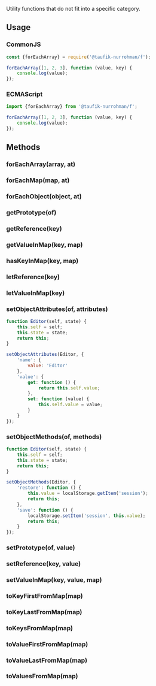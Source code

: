 Utility functions that do not fit into a specific category.

Usage
-----

### CommonJS

~~~ js
const {forEachArray} = require('@taufik-nurrohman/f');

forEachArray([1, 2, 3], function (value, key) {
    console.log(value);
});
~~~

### ECMAScript

~~~ js
import {forEachArray} from '@taufik-nurrohman/f';

forEachArray([1, 2, 3], function (value, key) {
    console.log(value);
});
~~~

Methods
-------

### forEachArray(array, at)

### forEachMap(map, at)

### forEachObject(object, at)

### getPrototype(of)

### getReference(key)

### getValueInMap(key, map)

### hasKeyInMap(key, map)

### letReference(key)

### letValueInMap(key)

### setObjectAttributes(of, attributes)

~~~ js
function Editor(self, state) {
    this.self = self;
    this.state = state;
    return this;
}

setObjectAttributes(Editor, {
    'name': {
        value: 'Editor'
    },
    'value': {
        get: function () {
            return this.self.value;
        },
        set: function (value) {
            this.self.value = value;
        }
    }
});
~~~

### setObjectMethods(of, methods)

~~~ js
function Editor(self, state) {
    this.self = self;
    this.state = state;
    return this;
}

setObjectMethods(Editor, {
    'restore': function () {
        this.value = localStorage.getItem('session');
        return this;
    },
    'save': function () {
        localStorage.setItem('session', this.value);
        return this;
    }
});
~~~

### setPrototype(of, value)

### setReference(key, value)

### setValueInMap(key, value, map)

### toKeyFirstFromMap(map)

### toKeyLastFromMap(map)

### toKeysFromMap(map)

### toValueFirstFromMap(map)

### toValueLastFromMap(map)

### toValuesFromMap(map)